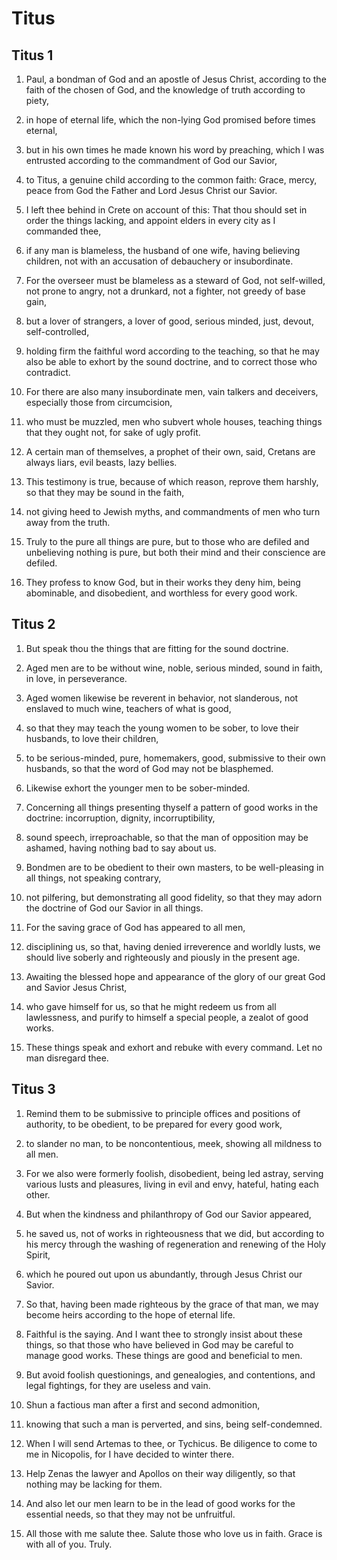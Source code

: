 # Titus

## Titus 1

1. Paul, a bondman of God and an apostle of Jesus Christ, according to the faith of the chosen of God, and the knowledge of truth according to piety,

2. in hope of eternal life, which the non-lying God promised before times eternal,

3. but in his own times he made known his word by preaching, which I was entrusted according to the commandment of God our Savior,

4. to Titus, a genuine child according to the common faith: Grace, mercy, peace from God the Father and Lord Jesus Christ our Savior.

5. I left thee behind in Crete on account of this: That thou should set in order the things lacking, and appoint elders in every city as I commanded thee,

6. if any man is blameless, the husband of one wife, having believing children, not with an accusation of debauchery or insubordinate.

7. For the overseer must be blameless as a steward of God, not self-willed, not prone to angry, not a drunkard, not a fighter, not greedy of base gain,

8. but a lover of strangers, a lover of good, serious minded, just, devout, self-controlled,

9. holding firm the faithful word according to the teaching, so that he may also be able to exhort by the sound doctrine, and to correct those who contradict.

10. For there are also many insubordinate men, vain talkers and deceivers, especially those from circumcision,

11. who must be muzzled, men who subvert whole houses, teaching things that they ought not, for sake of ugly profit.

12. A certain man of themselves, a prophet of their own, said, Cretans are always liars, evil beasts, lazy bellies.

13. This testimony is true, because of which reason, reprove them harshly, so that they may be sound in the faith,

14. not giving heed to Jewish myths, and commandments of men who turn away from the truth.

15. Truly to the pure all things are pure, but to those who are defiled and unbelieving nothing is pure, but both their mind and their conscience are defiled.

16. They profess to know God, but in their works they deny him, being abominable, and disobedient, and worthless for every good work.

## Titus 2

1. But speak thou the things that are fitting for the sound doctrine.

2. Aged men are to be without wine, noble, serious minded, sound in faith, in love, in perseverance.

3. Aged women likewise be reverent in behavior, not slanderous, not enslaved to much wine, teachers of what is good,

4. so that they may teach the young women to be sober, to love their husbands, to love their children,

5. to be serious-minded, pure, homemakers, good, submissive to their own husbands, so that the word of God may not be blasphemed.

6. Likewise exhort the younger men to be sober-minded.

7. Concerning all things presenting thyself a pattern of good works in the doctrine: incorruption, dignity, incorruptibility,

8. sound speech, irreproachable, so that the man of opposition may be ashamed, having nothing bad to say about us.

9. Bondmen are to be obedient to their own masters, to be well-pleasing in all things, not speaking contrary,

10. not pilfering, but demonstrating all good fidelity, so that they may adorn the doctrine of God our Savior in all things.

11. For the saving grace of God has appeared to all men,

12. disciplining us, so that, having denied irreverence and worldly lusts, we should live soberly and righteously and piously in the present age.

13. Awaiting the blessed hope and appearance of the glory of our great God and Savior Jesus Christ,

14. who gave himself for us, so that he might redeem us from all lawlessness, and purify to himself a special people, a zealot of good works.

15. These things speak and exhort and rebuke with every command. Let no man disregard thee.

## Titus 3

1. Remind them to be submissive to principle offices and positions of authority, to be obedient, to be prepared for every good work,

2. to slander no man, to be noncontentious, meek, showing all mildness to all men.

3. For we also were formerly foolish, disobedient, being led astray, serving various lusts and pleasures, living in evil and envy, hateful, hating each other.

4. But when the kindness and philanthropy of God our Savior appeared,

5. he saved us, not of works in righteousness that we did, but according to his mercy through the washing of regeneration and renewing of the Holy Spirit,

6. which he poured out upon us abundantly, through Jesus Christ our Savior.

7. So that, having been made righteous by the grace of that man, we may become heirs according to the hope of eternal life.

8. Faithful is the saying. And I want thee to strongly insist about these things, so that those who have believed in God may be careful to manage good works. These things are good and beneficial to men.

9. But avoid foolish questionings, and genealogies, and contentions, and legal fightings, for they are useless and vain.

10. Shun a factious man after a first and second admonition,

11. knowing that such a man is perverted, and sins, being self-condemned.

12. When I will send Artemas to thee, or Tychicus. Be diligence to come to me in Nicopolis, for I have decided to winter there.

13. Help Zenas the lawyer and Apollos on their way diligently, so that nothing may be lacking for them.

14. And also let our men learn to be in the lead of good works for the essential needs, so that they may not be unfruitful.

15. All those with me salute thee. Salute those who love us in faith. Grace is with all of you. Truly.

